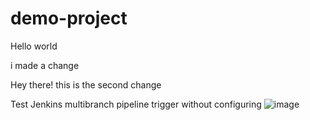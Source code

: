 # demo-project

Hello world

i made a change


Hey there! this is the second change

Test Jenkins multibranch pipeline trigger without configuring
![image](https://user-images.githubusercontent.com/39257488/177191833-bee4a10a-8cfb-4c0f-af39-b70f37f5a65d.png)

